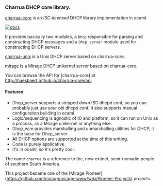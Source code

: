 ### Charrua DHCP core library.

[charrua-core](http://www.github.com/haesbaert/charrua-core) is an
_ISC-licensed_ DHCP library implementation in ocaml.

[![docs](https://img.shields.io/badge/doc-online-blue.svg)](http://haesbaert.github.io/charrua-core/api)

It provides basically two modules, a `Dhcp` responsible for parsing and
constructing DHCP messages and a `Dhcp_server` module used for constructing DHCP
servers.

[charrua-unix](http://www.github.com/haesbaert/charrua-unix) is a Unix DHCP
server based on charrua-core.

[mirage](https://github.com/mirage/mirage-skeleton/tree/master/dhcp) is a Mirage
DHCP unikernel server based on charrua-core.

You can browse the API for [charrua-core] at
http://haesbaert.github.io/charrua-core/api

#### Features

* Dhcp_server supports a stripped down ISC dhcpd.conf, so you can probably just
  use your old dhcpd.conf, it also supports manual configuration building in
  ocaml.
* Logic/sequencing is agnostic of IO and platform, so it can run on Unix as a
  process, as a Mirage unikernel or anything else.
* Dhcp_wire provides marshalling and unmarshalling utilities for DHCP, it is the
  base for Dhcp_server.
* All DHCP options are supported at the time of this writing.
* Code is purely applicative.
* It's in ocaml, so it's pretty cool.

The name `charrua` is a reference to the, now extinct, semi-nomadic people of
southern South America.

This project became one of the [Mirage Pioneer]
(https://github.com/mirage/mirage-www/wiki/Pioneer-Projects) projects.
